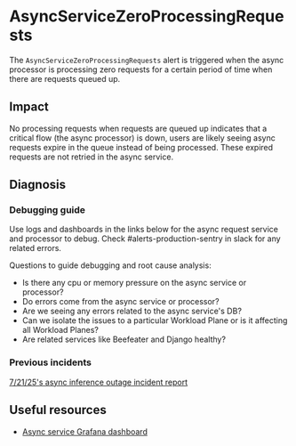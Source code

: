 # AsyncServiceZeroProcessingRequests

The `AsyncServiceZeroProcessingRequests` alert is triggered when the async processor is processing zero requests for a certain period of time when there are requests queued up. 

## Impact

No processing requests when requests are queued up indicates that a critical flow (the async processor) is down, users are likely seeing async requests expire in the queue instead of being processed. These expired requests are not retried in the async service.

## Diagnosis

### Debugging guide
Use logs and dashboards in the links below for the async request service and processor to debug. Check #alerts-production-sentry in slack for any related errors.

Questions to guide debugging and root cause analysis:
* Is there any cpu or memory pressure on the async service or processor?
* Do errors come from the async service or processor?
* Are we seeing any errors related to the async service's DB?
* Can we isolate the issues to a particular Workload Plane or is it affecting all Workload Planes?
* Are related services like Beefeater and Django healthy?

### Previous incidents

[7/21/25's async inference outage incident report](https://www.notion.so/ml-infra/No-async-requests-processed-for-15m-in-us-central-1-prod-1-24291d2472738075b254ed88f24c0d95?source=copy_link)


## Useful resources
* [Async service Grafana dashboard](https://grafana.baseten.co/d/b4ce6885-f15b-463d-b9cc-da14bb2297fe/async-detailed?orgId=1&refresh=30s)
